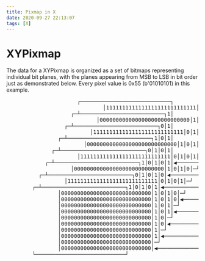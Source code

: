 ```yaml
---
title: Pixmap in X
date: 2020-09-27 22:13:07
tags: [X]
---
```


# XYPixmap
The data for a XYPixmap is organized as a set of bitmaps representing individual bit planes, with the planes appearing from MSB to LSB in bit order just as demonstrated below. Every pixel value is 0x55 (b'01010101) in this example. 

<!--more-->

<pre>
		              ┌────────────────────────────┐
                              │1111111111111111111111111111│        
		            ┌─┴──────────────────────────┐1│
                            │0000000000000000000000000000│1│        
		          ┌─┴──────────────────────────┐0│1│
                          │1111111111111111111111111111│0│1│        
		        ┌─┴──────────────────────────┐1│0│1│
                        │0000000000000000000000000000│1│0│1│        
		      ┌─┴──────────────────────────┐0│1│0│1│
                      │1111111111111111111111111111│0│1│0│1│        
		    ┌─┴──────────────────────────┐1│0│1│0│1│◀────────────────── plane_7 
                    │0000000000000000000000000000│1│0│1│0│─┘        
		  ┌─┴──────────────────────────┐0│1│0│1│0│◀────────────────── plane_6 
                  │1111111111111111111111111111│0│1│0│1│─┘       
		┌─┴──────────────────────────┐1│0│1│0│1│◀────────────────── plane_5 
                │0000000000000000000000000000│1│0│1│0│─┘      
                │0000000000000000000000000000│1│0│1│0│◀────────────────── plane_4       
                │0000000000000000000000000000│1│0│1│─┘      
                │0000000000000000000000000000│1│0│1│◀────────────────── plane_3       
                │0000000000000000000000000000│1│0│─┘      
                │0000000000000000000000000000│1│0│◀────────────────── plane_2  
                │0000000000000000000000000000│1│─┘       
                │0000000000000000000000000000│1│◀────────────────── plane_1        
                │0000000000000000000000000000│─┘       
                │0000000000000000000000000000│◀────────────────── plane_0       
		└────────────────────────────┘
</pre>
